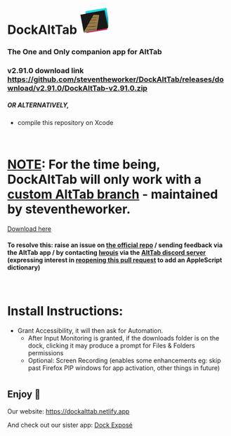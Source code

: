 # DockAltTab ![alt text](https://github.com/steventheworker/DockAltTab/blob/main/DockAltTab/Assets.xcassets/AppIcon.appiconset/icon_32x32@2x.png?raw=true)

### The One and Only companion app for AltTab

### v2.91.0 download link https://github.com/steventheworker/DockAltTab/releases/download/v2.91.0/DockAltTab-v2.91.0.zip

##### OR ALTERNATIVELY,

-   compile this repository on Xcode

&nbsp;

# [NOTE](): For the time being, DockAltTab will only work with a [custom AltTab branch](https://github.com/steventheworker/alt-tab-macos/tree/scriptable) - maintained by steventheworker.

[Download here](https://github.com/steventheworker/alt-tab-macos/releases/download/1.9/DockAltTab.AltTab.v6.61.0.zip)

#### To resolve this: raise an issue on [the official repo](https://github.com/lwouis/alt-tab-macos/issues) / sending feedback via the AltTab app / by contacting [lwouis](https://github.com/lwouis/alt-tab-macos/) via the [AltTab discord server](https://discord.gg/CVEPeDufJa) (expressing interest in <u>[reopening this pull request](https://github.com/lwouis/alt-tab-macos/pull/1590#issuecomment-1131809994)</u> to add an AppleScript dictionary)

&nbsp;

# Install Instructions:

-   Grant Accessibility, it will then ask for Automation.
    -   After Input Monitoring is granted, if the downloads folder is on the dock, clicking it may produce a prompt for Files & Folders permissions
    -   Optional: Screen Recording (enables some enhancements eg: skip past Firefox PIP windows for app activation, other things in future)

#

## Enjoy 🤗

Our website: https://dockalttab.netlify.app

And check out our sister app: [Dock Exposé](https://dockexpose.netlify.app)
